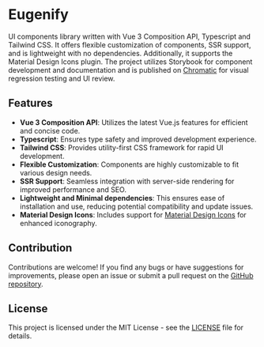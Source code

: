 # Eugenify

UI components library written with Vue 3 Composition API, Typescript and Tailwind CSS.
It offers flexible customization of components, SSR support, and is lightweight with no dependencies.
Additionally, it supports the Material Design Icons plugin.
The project utilizes Storybook for component development and documentation and is published on [Chromatic](https://www.chromatic.com/library?appId=66323b5a1934bfc339be6c40) for visual regression testing and UI review.

## Features

- **Vue 3 Composition API**: Utilizes the latest Vue.js features for efficient and concise code.
- **Typescript**: Ensures type safety and improved development experience.
- **Tailwind CSS**: Provides utility-first CSS framework for rapid UI development.
- **Flexible Customization**: Components are highly customizable to fit various design needs.
- **SSR Support**: Seamless integration with server-side rendering for improved performance and SEO.
- **Lightweight and Minimal dependencies**: This ensures ease of installation and use, reducing potential compatibility and update issues.
- **Material Design Icons**: Includes support for [Material Design Icons](https://fonts.google.com/icons?icon.set=Material+Icons) for enhanced iconography.

## Contribution

Contributions are welcome! If you find any bugs or have suggestions for improvements, please open an issue or submit a pull request on the [GitHub repository](https://github.com/rudachenkoev/eugenify).

## License

This project is licensed under the MIT License - see the [LICENSE](https://github.com/rudachenkoev/eugenify/blob/master/LICENSE) file for details.
